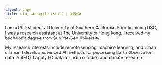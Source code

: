 ```yaml
---
layout: page
title: Liu, Shengjie (Kris) | 劉聖傑
---
```


I am a PhD student at University of Southern California. Prior to joining USC, I was a research assistant at The University of Hong Kong. I received my bachelor's degree from Sun Yat-Sen University. 

My research interests include remote sensing, machine learning, and urban climate. I develop advanced AI methods for processing Earth Observation data (AI4EO). I apply EO data for urban studies and climate research. 



